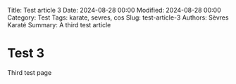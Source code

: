 Title: Test article 3
Date: 2024-08-28 00:00
Modified: 2024-08-28 00:00
Category: Test 
Tags: karate, sevres, cos
Slug: test-article-3
Authors: Sèvres Karaté 
Summary: A third test article

# Test 3
Third test page
